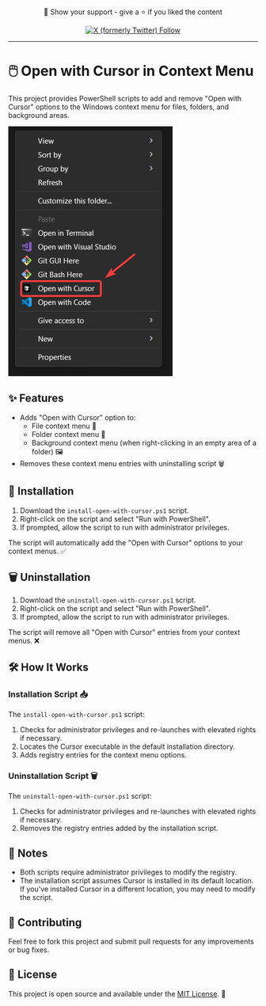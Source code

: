 <div align="center">
  <p>
    🤝 Show your support - give a ⭐️ if you liked the content
  </p>
  <p>
    <a target="_blank" href='https://twitter.com/pulik_io'><img src="https://img.shields.io/twitter/follow/pulik_io" alt="X (formerly Twitter) Follow" width="180" height="30"/></a>
  </p>
</div>

---




# 🖱️ Open with Cursor in Context Menu

This project provides PowerShell scripts to add and remove "Open with Cursor" options to the Windows context menu for files, folders, and background areas.

![Open with Cursor Context Menu](image.png)


## ✨ Features

- Adds "Open with Cursor" option to:
  - File context menu 📄
  - Folder context menu 📁
  - Background context menu (when right-clicking in an empty area of a folder) 🖼️
- Removes these context menu entries with uninstalling script 🗑️


## 🚀 Installation

1. Download the `install-open-with-cursor.ps1` script.
2. Right-click on the script and select "Run with PowerShell".
3. If prompted, allow the script to run with administrator privileges.

The script will automatically add the "Open with Cursor" options to your context menus. ✅

## 🗑️ Uninstallation

1. Download the `uninstall-open-with-cursor.ps1` script.
2. Right-click on the script and select "Run with PowerShell".
3. If prompted, allow the script to run with administrator privileges.

The script will remove all "Open with Cursor" entries from your context menus. ❌

## 🛠️ How It Works

### Installation Script 📥

The `install-open-with-cursor.ps1` script:

1. Checks for administrator privileges and re-launches with elevated rights if necessary.
2. Locates the Cursor executable in the default installation directory.
3. Adds registry entries for the context menu options.

### Uninstallation Script 🗑️

The `uninstall-open-with-cursor.ps1` script:

1. Checks for administrator privileges and re-launches with elevated rights if necessary.
2. Removes the registry entries added by the installation script.

## 📝 Notes

- Both scripts require administrator privileges to modify the registry.
- The installation script assumes Cursor is installed in its default location. If you've installed Cursor in a different location, you may need to modify the script.

## 🤝 Contributing

Feel free to fork this project and submit pull requests for any improvements or bug fixes.

## 📄 License

This project is open source and available under the [MIT License](LICENSE). 📜
